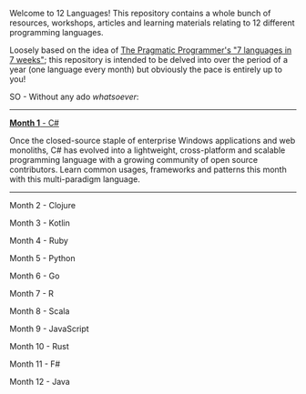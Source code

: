 Welcome to 12 Languages! This repository contains a whole bunch of resources, workshops, articles and learning materials relating to 12 different programming languages.  

Loosely based on the idea of [The Pragmatic Programmer's "7 languages in 7 weeks"](https://pragprog.com/book/btlang/seven-languages-in-seven-weeks); this repository is intended to be delved into over the period of a year (one language every month) but obviously the pace is entirely up to you!

SO - Without any ado _whatsoever_:

---

[__Month 1__ - C#](c#/README.md)

Once the closed-source staple of enterprise Windows applications and web monoliths, C# has evolved into a lightweight, cross-platform and scalable programming language with a growing community of open source contributors. Learn common usages, frameworks and patterns this month with this multi-paradigm language.

---

Month 2 - Clojure

Month 3 - Kotlin

Month 4 - Ruby

Month 5 - Python

Month 6 - Go

Month 7 - R

Month 8 - Scala

Month 9 - JavaScript

Month 10 - Rust

Month 11 - F#

Month 12 - Java